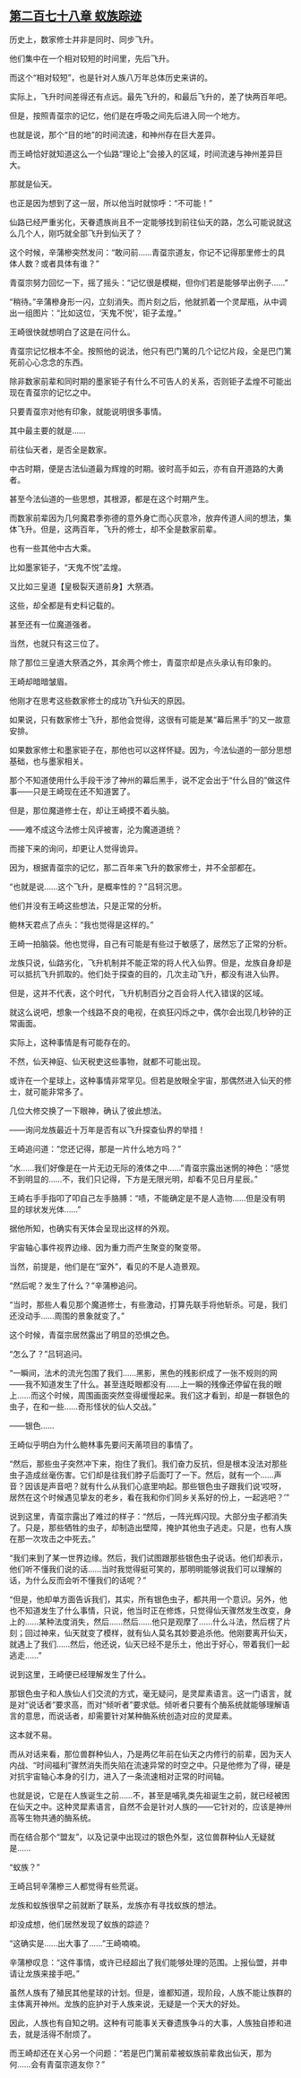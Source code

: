## [第二百七十八章 蚁族踪迹](https://www.xxbiquge.com/11_11207/9236231.html)


  历史上，数家修士并非是同时、同步飞升。

  他们集中在一个相对较短的时间里，先后飞升。

  而这个“相对较短”，也是针对人族八万年总体历史来讲的。

  实际上，飞升时间差得还有点远。最先飞升的，和最后飞升的，差了快两百年吧。

  但是，按照青虿宗的记忆，他们是在呼吸之间先后进入同一个地方。

  也就是说，那个“目的地”的时间流速，和神州存在巨大差异。

  而王崎恰好就知道这么一个仙路“理论上”会接入的区域，时间流速与神州差异巨大。

  那就是仙天。

  也正是因为想到了这一层，所以他当时就惊呼：“不可能！”

  仙路已经严重劣化，天眷遗族尚且不一定能够找到前往仙天的路，怎么可能说就这么几个人，刚巧就全部飞升到仙天了？

  这个时候，辛蒲槮突然发问：“敢问前……青虿宗道友，你记不记得那里修士的具体人数？或者具体有谁？”

  青虿宗努力回忆一下，摇了摇头：“记忆很是模糊，但你们若是能够举出例子……”

  “稍待。”辛蒲槮身形一闪，立刻消失。而片刻之后，他就抓着一个灵犀瓶，从中调出一组图片：“比如这位，‘天鬼不悦’，钜子孟煌。”

  王崎很快就想明白了这是在问什么。

  青虿宗记忆根本不全。按照他的说法，他只有巴门篱的几个记忆片段，全是巴门篱死前心心念念的东西。

  除非数家前辈和同时期的墨家钜子有什么不可告人的关系，否则钜子孟煌不可能出现在青虿宗的记忆之中。

  只要青虿宗对他有印象，就能说明很多事情。

  其中最主要的就是……

  前往仙天者，是否全是数家。

  中古时期，便是古法仙道最为辉煌的时期。彼时高手如云，亦有自开道路的大勇者。

  甚至今法仙道的一些思想，其根源，都是在这个时期产生。

  而数家前辈因为几何魔君季弥德的意外身亡而心灰意冷，放弃传道人间的想法，集体飞升。但是，这两百年，飞升的修士，却不全是数家前辈。

  也有一些其他中古大乘。

  比如墨家钜子，“天鬼不悦”孟煌。

  又比如三皇道【皇极裂天道前身】大祭酒。

  这些，却全都是有史料记载的。

  甚至还有一位魔道强者。

  当然，也就只有这三位了。

  除了那位三皇道大祭酒之外，其余两个修士，青虿宗却是点头承认有印象的。

  王崎却暗暗皱眉。

  他刚才在思考这些数家修士的成功飞升仙天的原因。

  如果说，只有数家修士飞升，那他会觉得，这很有可能是某“幕后黑手”的又一故意安排。

  如果数家修士和墨家钜子在，那他也可以这样怀疑。因为，今法仙道的一部分思想基础，也与墨家相关。

  那个不知道使用什么手段干涉了神州的幕后黑手，说不定会出于“什么目的”做这件事——只是王崎现在还不知道罢了。

  但是，那位魔道修士在，却让王崎摸不着头脑。

  ——难不成这今法修士风评被害，沦为魔道道统？

  而接下来的询问，却更让人觉得诡异。

  因为，根据青虿宗的记忆，那二百年来飞升的数家修士，并不全部都在。

  “也就是说……这个飞升，是概率性的？”吕轲沉思。

  他们并没有王崎这些想法，只是正常的分析。

  鲍林天君点了点头：“我也觉得是这样的。”

  王崎一拍脑袋。他也觉得，自己有可能是有些过于敏感了，居然忘了正常的分析。

  龙族只说，仙路劣化，飞升机制并不能正常的将人代入仙界。但是，龙族自身却是可以抵抗飞升抓取的。他们处于探查的目的，几次主动飞升，都没有进入仙界。

  但是，这并不代表，这个时代，飞升机制百分之百会将人代入错误的区域。

  就这么说吧，想象一个线路不良的电视，在疯狂闪烁之中，偶尔会出现几秒钟的正常画面。

  实际上，这种事情是有可能存在的。

  不然，仙天神庭、仙天税吏这些事物，就都不可能出现。

  或许在一个星球上，这种事情非常罕见。但若是放眼全宇宙，那偶然进入仙天的修士，就可能非常多了。

  几位大修交换了一下眼神，确认了彼此想法。

  ——询问龙族最近十万年是否有以飞升探查仙界的举措！

  王崎追问道：“您还记得，那是一片什么地方吗？”

  “水……我们好像是在一片无边无际的液体之中……”青虿宗露出迷惘的神色：“感觉不到明显的……不，我们只记得，下方是无限光明，却看不见日月星辰。”

  王崎右手手指叩了叩自己左手胳膊：“啧，不能确定是不是人造物……但是没有明显的球状发光体……”

  据他所知，也确实有天体会呈现出这样的外观。

  宇宙轴心事件视界边缘、因为重力而产生聚变的聚变带。

  当然，前提是，他们是在“室外”，看见的不是人造景观。

  “然后呢？发生了什么？”辛蒲槮追问。

  “当时，那些人看见那个魔道修士，有些激动，打算先联手将他斩杀。可是，我们还没动手……周围的景象就变了。”

  这个时候，青虿宗居然露出了明显的恐惧之色。

  “怎么了？”吕轲追问。

  “一瞬间，法术的流光包围了我们……黑影，黑色的残影织成了一张不规则的网——我不知道发生了什么。甚至连眨眼都没有……上一瞬的残像还停留在我的眼上……而这个时候，周围画面突然变得缓慢起来。我们这才看到，却是一群银色的虫子，在和一些……奇形怪状的仙人交战。”

  ——银色……

  王崎似乎明白为什么鲍林事先要问天萳项目的事情了。

  “然后，那些虫子突然冲下来，抱住了我们。我们奋力反抗，但是根本没法对那些虫子造成丝毫伤害。它们却是往我们脖子后面叮了一下。然后，就有一个……声音？因该是声音吧？就有什么从我们心底里响起。那些银色虫子跟我们说‘哎呀，居然在这个时候遇见挚友的老乡，看在我和你们同乡关系好的份上，一起逃吧？’”

  说到这里，青虿宗露出了难过的样子：“然后，一阵光辉闪现。大部分虫子都消失了。只是，那些牺牲的虫子，却制造出壁障，掩护其他虫子逃走。只是，也有人族在那一次攻击之中死去。”

  “我们来到了某一世界边缘。然后，我们试图跟那些银色虫子说话。他们却表示，他们听不懂我们说的话……当时我觉得挺可笑的，那明明能够说我们可以理解的话，为什么反而会听不懂我们的话呢？”

  “但是，他却单方面告诉我们，其实，所有银色虫子，都共用一个意识。另外，他也不知道发生了什么事情，只说，他当时正在修炼，只觉得仙天骤然发生改变，身上的……某种法度消失，然后……然后……他只是观摩了……什么斗法，然后楞了片刻；回过神来，仙天就变了模样，就有仙人莫名其妙要追杀他。他刚要离开仙天，就遇上了我们……然后，他还说，仙天已经不是乐土，他出于好心，带着我们一起逃走……”

  说到这里，王崎便已经理解发生了什么。

  那银色虫子和人族仙人们交流的方式，毫无疑问，是灵犀素语言。这一门语言，就是对“说话者”要求高，而对“倾听者”要求低。倾听者只要有个酶系统就能够理解语言的意思，而说话者，却需要针对某种酶系统创造对应的灵犀素。

  这本就不易。

  而从对话来看，那位兽群种仙人，乃是两亿年前在仙天之内修行的前辈，因为天人内战、“时间福利”骤然消失而失陷在流速异常的时空之中。只是他修为了得，硬是对抗宇宙轴心本身的引力，进入了一条流速相对正常的时间轴。

  也就是说，它是在人族诞生之前……不，甚至是哺乳类先祖诞生之前，就已经被困在仙天之中。这种灵犀素语言，自然不会是针对人族的——它针对的，应该是神州高等生物共通的酶系统。

  而在结合那个“盟友”，以及记录中出现过的银色外型，这位兽群种仙人无疑就是……

  “蚁族？”

  王崎吕轲辛蒲槮三人都觉得有些荒诞。

  龙族和蚁族很早之前就断了联系，龙族亦有寻找蚁族的想法。

  却没成想，他们居然发现了蚁族的踪迹？

  “这确实是……出大事了……”王崎喃喃。

  辛蒲槮叹息：“这件事情，或许已经超出了我们能够处理的范围。上报仙盟，并申请让龙族来接手吧。”

  虽然人族有了殖民其他星球的计划。但是，谁都知道，现阶段，人族不能让族群的主体离开神州。龙族的庇护对于人族来说，无疑是一个天大的好处。

  因此，人族也有自知之明。这种有可能事关天眷遗族争斗的大事，人族独自掺和进去，就是活得不耐烦了。

  而王崎却还在关心另一个问题：“若是巴门篱前辈被蚁族前辈救出仙天，那为何……会有青虿宗道友你？”
